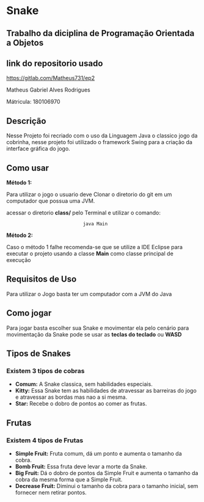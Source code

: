 # Snake
## Trabalho da diciplina de Programação Orientada a Objetos
## link do repositorio usado
https://gitlab.com/Matheus731/ep2

Matheus Gabriel Alves Rodrigues

Mátricula: 180106970

## Descrição

Nesse Projeto foi recriado com o uso da Linguagem Java o classico jogo da cobrinha, nesse projeto foi utilizado o framework Swing para a criação da interface gráfica do jogo.

## Como usar

**Método 1:**

Para utilizar o jogo o usuario deve Clonar o diretorio do git em um computador que possua uma JVM.

acessar o diretorio **class/** pelo Terminal e utilizar o comando:

                                java Main

**Método 2:**

Caso o método 1 falhe recomenda-se que se utilize a IDE Eclipse para executar o projeto usando a classe __Main__ como classe principal de execução

## Requisitos de Uso

Para utilizar o Jogo basta ter um computador com a JVM do Java

## Como jogar 

Para jogar basta escolher sua Snake e movimentar ela pelo cenário para movimentação da Snake pode se usar as **teclas do teclado** ou **WASD**

## Tipos de Snakes
### Existem 3 tipos de cobras

* **Comum:** A Snake classica, sem habilidades especiais.
* **Kitty:** Essa Snake tem as habilidades de atravessar as barreiras do jogo e atravessar as bordas mas nao a si mesma.
* **Star:** Recebe o dobro de pontos ao comer as frutas.


## Frutas

### Existem 4 tipos de Frutas

* **Simple Fruit:** Fruta comum, dá um ponto e aumenta o tamanho da cobra.
* **Bomb Fruit:** Essa fruta deve levar a morte da Snake.
* **Big Fruit:** Dá o dobro de pontos da Simple Fruit e aumenta o tamanho da cobra da mesma forma que a Simple Fruit.
* **Decrease Fruit:** Diminui o tamanho da cobra para o tamanho inicial, sem fornecer nem retirar pontos.


